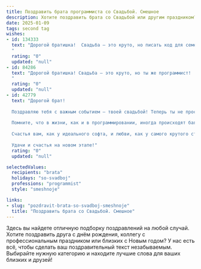 ```yaml
---
title: Поздравить брата программиста со Свадьбой. Смешное
description: Хотите поздравить брата со Свадьбой или другим праздником? Наш ИИ создаст незабываемое поздравление, а вы обязательно выделитесь среди других.  
date: 2025-01-09
tags: second tag
wishes:
- id: 134333
  text: "Дорогой братишка!  Свадьба – это круто, но писать код для семейного счастья – задача посложнее, чем дебажить тысячестрочный скрипт!  Желаю, чтобы ваш семейный проект успешно запустился, без багов и вылетов, и работал на максимальной производительности долгие-долгие годы!  Горько! (Но не очень, а то глюкнет!)
  "
  rating: "0"
  updated: "null"
- id: 84286
  text: "Дорогой братишка! Свадьба – это круто, но ты же программист!  Надеюсь, ты уже написал алгоритм идеальной семейной жизни, отладил все баги в отношениях и запустил программу \"Счастье на всю жизнь\" в режиме \"без ошибок\"!  Поздравляю с официальным переходом на семейный режим работы! Пусть ваш семейный проект будет самым успешным, а код вашей любви никогда не устареет!  Горько! (Только не слишком, а то придется дебажить слезы).
  "
  rating: "0"
  updated: "null"
- id: 42779
  text: "Дорогой брат!
  
  Поздравляю тебя с важным событием — твоей свадьбой! Теперь ты не просто программист, а еще и счастливый муж. Желаю вам с невестой, чтобы ваш совместный \"код\" компилировался без ошибок, а каждый \"релиз\" был бы успешным и радостным.
  
  Помните, что в жизни, как и в программировании, иногда происходят баги — главное их быстро фиксить! Пусть ваши алгоритмы любви всегда будут оптимизированы, а дебаг — сведен к минимуму.
  
  Счастья вам, как у идеального софта, и любви, как у самого крутого стартапа. Пусть ваш дом наполняется теплом и смехом, а самый главный \"проект\" в вашей жизни всегда удается на всех версиях!
  
  Удачи и счастья на новом этапе!"
  rating: "0"
  updated: "null"

selectedValues:
  recipients: "brata"
  holidays: "so-svadboj"
  professions: "programmist"
  style: "smeshnoje"

links:
- slug: "pozdravit-brata-so-svadboj-smeshnoje"
  title: "Поздравить брата со Свадьбой. Смешное"
---
```


Здесь вы найдете отличную подборку поздравлений на любой случай.
Хотите поздравить друга с днём рождения, коллегу с профессиональным праздником или близких с Новым годом? У нас есть всё, чтобы сделать ваш поздравительный текст незабываемым. Выбирайте нужную категорию и находите лучшие слова для ваших близких и друзей!
